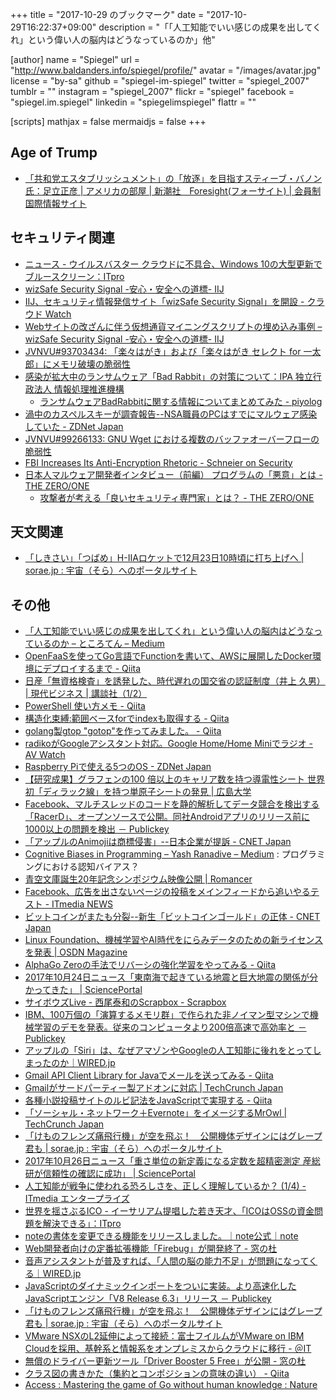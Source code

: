 +++
title = "2017-10-29 のブックマーク"
date =  "2017-10-29T16:22:37+09:00"
description = "「「人工知能でいい感じの成果を出してくれ」という偉い人の脳内はどうなっているのか」他"

[author]
name      = "Spiegel"
url       = "http://www.baldanders.info/spiegel/profile/"
avatar    = "/images/avatar.jpg"
license   = "by-sa"
github    = "spiegel-im-spiegel"
twitter   = "spiegel_2007"
tumblr    = ""
instagram = "spiegel_2007"
flickr    = "spiegel"
facebook  = "spiegel.im.spiegel"
linkedin  = "spiegelimspiegel"
flattr    = ""

[scripts]
  mathjax = false
  mermaidjs = false
+++

## Age of Trump

- [「共和党エスタブリッシュメント」の「放逐」を目指すスティーブ・バノン氏：足立正彦 | アメリカの部屋 | 新潮社　Foresight(フォーサイト) | 会員制国際情報サイト](http://www.fsight.jp/articles/-/42937)

## セキュリティ関連

- [ニュース - ウイルスバスター クラウドに不具合、Windows 10の大型更新でブルースクリーン：ITpro](http://itpro.nikkeibp.co.jp/atcl/news/17/101902472/)
- [wizSafe Security Signal -安心・安全への道標- IIJ](https://wizsafe.iij.ad.jp/)
- [IIJ、セキュリティ情報発信サイト「wizSafe Security Signal」を開設 - クラウド Watch](https://cloud.watch.impress.co.jp/docs/news/1087301.html)
- [Webサイトの改ざんに伴う仮想通貨マイニングスクリプトの埋め込み事例 – wizSafe Security Signal -安心・安全への道標- IIJ](https://wizsafe.iij.ad.jp/2017/10/94/)
- [JVNVU#93703434: 「楽々はがき」および「楽々はがき セレクト for ⼀太郎」にメモリ破壊の脆弱性](http://jvn.jp/vu/JVNVU93703434/)
- [感染が拡大中のランサムウェア「Bad Rabbit」の対策について：IPA 独立行政法人 情報処理推進機構](https://www.ipa.go.jp/security/ciadr/vul/20171026-ransomware.html)
    - [ランサムウェアBadRabbitに関する情報についてまとめてみた - piyolog](http://d.hatena.ne.jp/Kango/touch/20171025/1508921925)
- [渦中のカスペルスキーが調査報告--NSA職員のPCはすでにマルウェア感染していた - ZDNet Japan](https://japan.zdnet.com/article/35109387/)
- [JVNVU#99266133: GNU Wget における複数のバッファオーバーフローの脆弱性](http://jvn.jp/vu/JVNVU99266133/)
- [FBI Increases Its Anti-Encryption Rhetoric - Schneier on Security](https://www.schneier.com/blog/archives/2017/10/fbi_increases_i.html)
- [日本人マルウェア開発者インタビュー（前編） プログラムの「悪意」とは - THE ZERO/ONE](https://the01.jp/p0005947/)
    - [攻撃者が考える「良いセキュリティ専門家」とは？ - THE ZERO/ONE](https://the01.jp/p0005972/)

## 天文関連

- [「しきさい」「つばめ」H-IIAロケットで12月23日10時頃に打ち上げへ | sorae.jp : 宇宙（そら）へのポータルサイト](http://sorae.jp/030201/2017_10_27_h2a.html)

## その他

- [「人工知能でいい感じの成果を出してくれ」という偉い人の脳内はどうなっているのか – ところてん – Medium](https://medium.com/@tokoroten/%E4%BA%BA%E5%B7%A5%E7%9F%A5%E8%83%BD%E3%81%A7%E3%81%84%E3%81%84%E6%84%9F%E3%81%98%E3%81%AE%E6%88%90%E6%9E%9C%E3%82%92%E5%87%BA%E3%81%97%E3%81%A6%E3%81%8F%E3%82%8C-%E3%81%A8%E3%81%84%E3%81%86%E5%81%89%E3%81%84%E4%BA%BA%E3%81%AE%E8%84%B3%E5%86%85%E3%81%AF%E3%81%A9%E3%81%86%E3%81%AA%E3%81%A3%E3%81%A6%E3%81%84%E3%82%8B%E3%81%AE%E3%81%8B-96f4da85b924)
- [OpenFaaSを使ってGo言語でFunctionを書いて、AWSに展開したDocker環境にデプロイするまで - Qiita](https://qiita.com/gcoka/items/7726719bbb06f54d7655)
- [日産「無資格検査」を誘発した、時代遅れの国交省の認証制度（井上 久男） | 現代ビジネス | 講談社（1/2）](http://gendai.ismedia.jp/articles/-/53265)
- [PowerShell 使い方メモ - Qiita](https://qiita.com/opengl-8080/items/bb0f5e4f1c7ce045cc57)
- [構造化束縛:範囲ベースforでindexも取得する - Qiita](https://qiita.com/tyanmahou/items/66210c678dcf0e9a8d8a)
- [golang製gtop "gotop"を作ってみました。 - Qiita](https://qiita.com/_bunbun/items/fefce842bc118bd77327)
- [radikoがGoogleアシスタント対応。Google Home/Home Miniでラジオ - AV Watch](https://av.watch.impress.co.jp/docs/news/1087653.html)
- [Raspberry Piで使える5つのOS - ZDNet Japan](https://japan.zdnet.com/article/35104520/)
- [【研究成果】グラフェンの100 倍以上のキャリア数を持つ導電性シート 世界初「ディラック線」を持つ単原子シートの発見 | 広島大学](https://www.hiroshima-u.ac.jp/news/42249)
- [Facebook、マルチスレッドのコードを静的解析してデータ競合を検出する「RacerD」、オープンソースで公開。同社Androidアプリのリリース前に1000以上の問題を検出 － Publickey](http://www.publickey1.jp/blog/17/facebookracerdandroid1000.html)
- [「アップルのAnimojiは商標侵害」--日本企業が提訴 - CNET Japan](https://japan.cnet.com/article/35109172/)
- [Cognitive Biases in Programming – Yash Ranadive – Medium](https://medium.com/@evidanary/cognitive-biases-in-programming-5e937707c27b) : プログラミングにおける認知バイアス？
- [青空文庫誕生20年記念シンポジウム映像公開 | Romancer](https://romancer.voyager.co.jp/171024-aozora-video)
- [Facebook、広告を出さないページの投稿をメインフィードから追いやるテスト - ITmedia NEWS](http://www.itmedia.co.jp/news/articles/1710/24/news044.html)
- [ビットコインがまたも分裂--新生「ビットコインゴールド」の正体 - CNET Japan](https://japan.cnet.com/article/35109246/)
- [Linux Foundation、機械学習やAI時代をにらみデータのための新ライセンスを発表 | OSDN Magazine](https://mag.osdn.jp/17/10/24/160000)
- [AlphaGo Zeroの手法でリバーシの強化学習をやってみる - Qiita](https://qiita.com/mokemokechicken/items/a5803b4280751848e36b)
- [2017年10月24日ニュース「東南海で起きている地震と巨大地震の関係が分かってきた」 | SciencePortal](http://scienceportal.jst.go.jp/news/newsflash_review/newsflash/2017/10/20171024_01.html)
- [サイボウズLive - 西尾泰和のScrapbox - Scrapbox](https://scrapbox.io/nishio/%E3%82%B5%E3%82%A4%E3%83%9C%E3%82%A6%E3%82%BALive)
- [IBM、100万個の「演算するメモリ群」で作られた非ノイマン型マシンで機械学習のデモを発表。従来のコンピュータより200倍高速で高効率と － Publickey](http://www.publickey1.jp/blog/17/ibm100200.html)
- [アップルの「Siri」は、なぜアマゾンやGoogleの人工知能に後れをとってしまったのか｜WIRED.jp](https://wired.jp/2017/10/25/siri-why-have-you-fallen/)
- [Gmail API Client Library for Javaでメールを送ってみる - Qiita](https://qiita.com/kuinaein/items/7c6097d7abcb529d1924)
- [Gmailがサードパーティー製アドオンに対応 | TechCrunch Japan](http://jp.techcrunch.com/2017/10/25/20171024gmail-gets-third-party-add-ons/)
- [各種小説投稿サイトのルビ記法をJavaScriptで実現する - Qiita](https://qiita.com/8amjp/items/d7c46d9dee0da4d530ef)
- [「ソーシャル・ネットワーク＋Evernote」をイメージするMrOwl | TechCrunch Japan](http://jp.techcrunch.com/2017/10/25/20171024mrowl-wants-to-be-your-new-sharing-platform/)
- [「けものフレンズ痛飛行機」が空を飛ぶ！　公開機体デザインにはグレープ君も | sorae.jp : 宇宙（そら）へのポータルサイト](http://sorae.jp/030201/2017_10_26_kemo.html)
- [2017年10月26日ニュース「重さ単位の新定義になる定数を超精密測定 産総研が信頼性の確認に成功」 | SciencePortal](http://scienceportal.jst.go.jp/news/newsflash_review/newsflash/2017/10/20171026_01.html)
- [人工知能が戦争に使われる恐ろしさを、正しく理解しているか？ (1/4) - ITmedia エンタープライズ](http://www.itmedia.co.jp/enterprise/articles/1710/26/news023.html)
- [世界を揺さぶるICO - イーサリアム提唱した若き天才、「ICOはOSSの資金問題を解決できる」：ITpro](http://itpro.nikkeibp.co.jp/atcl/column/17/102300433/102400002/?rt=nocnt)
- [noteの書体を変更できる機能をリリースしました。｜note公式｜note](https://note.mu/info/n/n06a6d54e3dfa)
- [Web開発者向けの定番拡張機能「Firebug」が開発終了 - 窓の杜](https://forest.watch.impress.co.jp/docs/news/1088318.html)
- [音声アシスタントが普及すれば、「人間の脳の能力不足」が問題になってくる｜WIRED.jp](https://wired.jp/2017/10/27/multitasking-problem-with-virtual-assistants/)
- [JavaScriptのダイナミックインポートをついに実装。より高速化したJavaScriptエンジン「V8 Release 6.3」リリース － Publickey](http://www.publickey1.jp/blog/17/javascript_v8_release_63.html)
- [「けものフレンズ痛飛行機」が空を飛ぶ！　公開機体デザインにはグレープ君も | sorae.jp : 宇宙（そら）へのポータルサイト](http://sorae.jp/030201/2017_10_26_kemo.html)
- [VMware NSXのL2延伸によって接続：富士フイルムがVMware on IBM Cloudを採用、基幹系と情報系をオンプレミスからクラウドに移行 - ＠IT](http://www.atmarkit.co.jp/ait/articles/1710/26/news033.html)
- [無償のドライバー更新ツール「Driver Booster 5 Free」が公開 - 窓の杜](https://forest.watch.impress.co.jp/docs/news/1088466.html)
- [クラス図の書きかた（集約とコンポジションの意味の違い） - Qiita](https://qiita.com/azuki8/items/49e1add6ea838cd13734)
- [Access : Mastering the game of Go without human knowledge : Nature](https://www.nature.com/nature/journal/v550/n7676/abs/nature24270.html)
